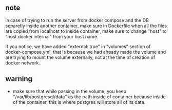 ## note

in case of trying to run the server from docker compose and the DB separetly inside another container, make sure in Dockerfile when all the files are copied from localhost to inside container, make sure to change "host" to "host.docker.internal" from your host name.

If you notice, we have added "external: true" in "volumes" section of docker-compose.yml, that is because we had already made the volume and are trying to mount the volume externally, not at the time of creation of docker network.

## warning

-  make sure that while passing in the volume, you keep "/var/lib/postgresql/data" as the path inside of container because inside of the container, this is where postgres will store all of its data.
